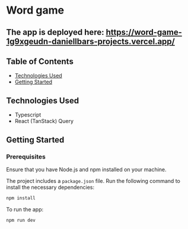 # Word game

## The app is deployed here: https://word-game-1g9xgeudn-daniellbars-projects.vercel.app/

## Table of Contents
- [Technologies Used](#technologies-used)
- [Getting Started](#getting-started)

## Technologies Used

- Typescript
- React (TanStack) Query


## Getting Started

### Prerequisites

Ensure that you have Node.js and npm installed on your machine.

The project includes a `package.json` file. Run the following command to install the necessary dependencies:

```bash
npm install
```
To run the app:
```bash
npm run dev
